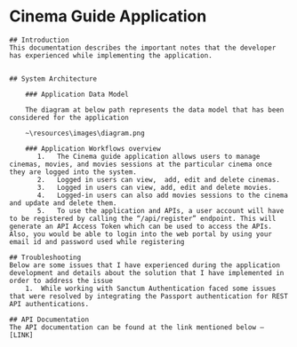 # Cinema Guide Application

    ## Introduction
    This documentation describes the important notes that the developer has experienced while implementing the application.


    ## System Architecture

        ### Application Data Model

        The diagram at below path represents the data model that has been considered for the application

        ~\resources\images\diagram.png
        
        ### Application Workflows overview
           1.	The Cinema guide application allows users to manage cinemas, movies, and movies sessions at the particular cinema once they are logged into the system. 
           2.	Logged in users can view,  add, edit and delete cinemas.
           3.	Logged in users can view, add, edit and delete movies.
           4.	Logged-in users can also add movies sessions to the cinema and update and delete them.
           5.   To use the application and APIs, a user account will have to be registered by calling the “/api/register” endpoint. This will generate an API Access Token which can be used to access the APIs. Also, you would be able to login into the web portal by using your email id and password used while registering

    ## Troubleshooting
    Below are some issues that I have experienced during the application development and details about the solution that I have implemented in order to address the issue
        1.	While working with Sanctum Authentication faced some issues that were resolved by integrating the Passport authentication for REST API authentications.

    ## API Documentation 
    The API documentation can be found at the link mentioned below – [LINK]
